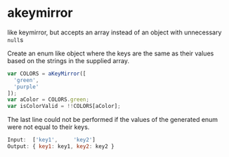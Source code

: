 # akeymirror
like keymirror, but accepts an array instead of an object with unnecessary `null`s


Create an enum like object where the keys are the same as their values based
on the strings in the supplied array.

```javascript
var COLORS = aKeyMirror([
  'green',
  'purple'
]);
var aColor = COLORS.green;
var isColorValid = !!COLORS[aColor];
```
The last line could not be performed if the values of the generated enum were
not equal to their keys.

```javascript
Input:  ['key1',     'key2']
Output: { key1: key1, key2: key2 }
```
